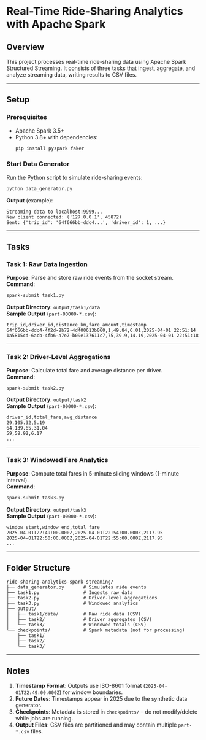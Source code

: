 # Real-Time Ride-Sharing Analytics with Apache Spark

## Overview
This project processes real-time ride-sharing data using Apache Spark Structured Streaming. It consists of three tasks that ingest, aggregate, and analyze streaming data, writing results to CSV files.

---

## Setup

### Prerequisites
- Apache Spark 3.5+
- Python 3.8+ with dependencies:
  ```bash
  pip install pyspark faker
  ```

### Start Data Generator
Run the Python script to simulate ride-sharing events:
```bash
python data_generator.py
```
**Output** (example):
```
Streaming data to localhost:9999...
New client connected: ('127.0.0.1', 45872)
Sent: {'trip_id': '64f666bb-ddc4...', 'driver_id': 1, ...}
```

---

## Tasks

### Task 1: Raw Data Ingestion
**Purpose**: Parse and store raw ride events from the socket stream.  
**Command**:
```bash
spark-submit task1.py
```
**Output Directory**: `output/task1/data`  
**Sample Output** (`part-00000-*.csv`):
```
trip_id,driver_id,distance_km,fare_amount,timestamp
64f666bb-ddc4-4f2d-8b72-4d400613b060,1,49.84,6.01,2025-04-01 22:51:14
1a5815cd-6acb-4fb6-a7e7-b09e137611c7,75,39.9,14.19,2025-04-01 22:51:18
```

---

### Task 2: Driver-Level Aggregations
**Purpose**: Calculate total fare and average distance per driver.  
**Command**:
```bash
spark-submit task2.py
```
**Output Directory**: `output/task2`  
**Sample Output** (`part-00000-*.csv`):
```
driver_id,total_fare,avg_distance
29,105.32,5.19
64,139.65,31.04
59,58.92,6.17
...
```

---

### Task 3: Windowed Fare Analytics
**Purpose**: Compute total fares in 5-minute sliding windows (1-minute interval).  
**Command**:
```bash
spark-submit task3.py
```
**Output Directory**: `output/task3`  
**Sample Output** (`part-00000-*.csv`):
```
window_start,window_end,total_fare
2025-04-01T22:49:00.000Z,2025-04-01T22:54:00.000Z,2117.95
2025-04-01T22:50:00.000Z,2025-04-01T22:55:00.000Z,2117.95
...
```

---

## Folder Structure
```
ride-sharing-analytics-spark-streaming/
├── data_generator.py       # Simulates ride events
├── task1.py                # Ingests raw data
├── task2.py                # Driver-level aggregations
├── task3.py                # Windowed analytics
├── output/
│   ├── task1/data/         # Raw ride data (CSV)
│   ├── task2/              # Driver aggregates (CSV)
│   └── task3/              # Windowed totals (CSV)
└── checkpoints/            # Spark metadata (not for processing)
    ├── task1/
    ├── task2/
    └── task3/
```

---

## Notes
1. **Timestamp Format**: Outputs use ISO-8601 format (`2025-04-01T22:49:00.000Z`) for window boundaries.  
2. **Future Dates**: Timestamps appear in 2025 due to the synthetic data generator.  
3. **Checkpoints**: Metadata is stored in `checkpoints/` – do not modify/delete while jobs are running.  
4. **Output Files**: CSV files are partitioned and may contain multiple `part-*.csv` files.  
